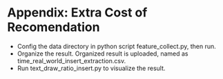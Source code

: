 # Appendix: Extra Cost of Recomendation
+ Config the data directory in python script feature_collect.py, then run.
+ Organize the result. Organized result is uploaded, named as time_real_world_insert_extraction.csv.
+ Run text_draw_ratio_insert.py to visualize the result.
